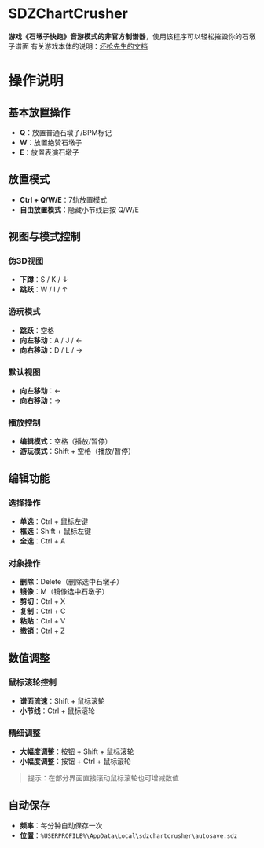 # SDZChartCrusher
**游戏《石墩子快跑》音游模式的非官方制谱器**，使用该程序可以轻松摧毁你的石墩子谱面
有关游戏本体的说明：[坏枪先生的文档](https://mixbadgun.otm.ink/)<br>
# 操作说明

## 基本放置操作
- **Q**：放置普通石墩子/BPM标记
- **W**：放置绝赞石墩子
- **E**：放置表演石墩子

## 放置模式
- **Ctrl + Q/W/E**：7轨放置模式
- **自由放置模式**：隐藏小节线后按 Q/W/E

## 视图与模式控制
### 伪3D视图
- **下蹲**：S / K / ↓
- **跳跃**：W / I / ↑

### 游玩模式
- **跳跃**：空格
- **向左移动**：A / J / ←
- **向右移动**：D / L / →

### 默认视图
- **向左移动**：←
- **向右移动**：→

### 播放控制
- **编辑模式**：空格（播放/暂停）
- **游玩模式**：Shift + 空格（播放/暂停）

## 编辑功能
### 选择操作
- **单选**：Ctrl + 鼠标左键
- **框选**：Shift + 鼠标左键
- **全选**：Ctrl + A

### 对象操作
- **删除**：Delete（删除选中石墩子）
- **镜像**：M（镜像选中石墩子）
- **剪切**：Ctrl + X
- **复制**：Ctrl + C
- **粘贴**：Ctrl + V
- **撤销**：Ctrl + Z

## 数值调整
### 鼠标滚轮控制
- **谱面流速**：Shift + 鼠标滚轮
- **小节线**：Ctrl + 鼠标滚轮

### 精细调整
- **大幅度调整**：按钮 + Shift + 鼠标滚轮
- **小幅度调整**：按钮 + Ctrl + 鼠标滚轮

> 提示：在部分界面直接滚动鼠标滚轮也可增减数值

## 自动保存
- **频率**：每分钟自动保存一次
- **位置**：`%USERPROFILE%\AppData\Local\sdzchartcrusher\autosave.sdz`



